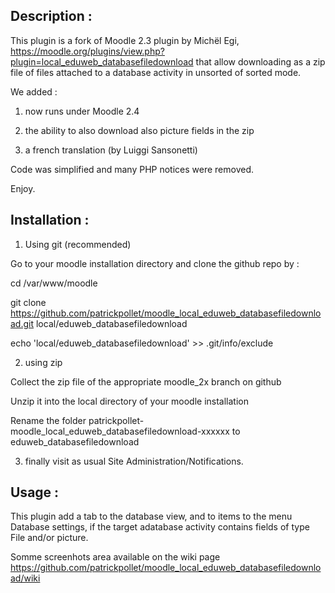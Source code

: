 Description :
-------------

This plugin is a fork of  Moodle 2.3 plugin by Michël Egi, https://moodle.org/plugins/view.php?plugin=local_eduweb_databasefiledownload that allow downloading as a zip file of files attached to a database activity in unsorted of sorted mode.

We added :

1) now runs under Moodle 2.4

2) the ability to also download also picture fields in the zip

3) a french translation (by Luiggi Sansonetti)


Code was simplified and many PHP notices were removed.

Enjoy. 


Installation :
--------------

1) Using git (recommended)

Go to your moodle installation directory and clone the github repo by :

 cd /var/www/moodle
 
 git clone  https://github.com/patrickpollet/moodle_local_eduweb_databasefiledownload.git  local/eduweb_databasefiledownload
 
 echo 'local/eduweb_databasefiledownload' >> .git/info/exclude
 

 
2) using zip

Collect the zip file of the appropriate moodle_2x branch on github

Unzip it into the local directory of your moodle installation

Rename the folder patrickpollet-moodle_local_eduweb_databasefiledownload-xxxxxx to eduweb_databasefiledownload

3) finally visit as usual Site Administration/Notifications.


Usage :
-------

This plugin add a tab to the database view, and to items to the menu Database settings, if the target adatabase activity contains fields of type File and/or picture.

Somme screenhots area available on the wiki page https://github.com/patrickpollet/moodle_local_eduweb_databasefiledownload/wiki
